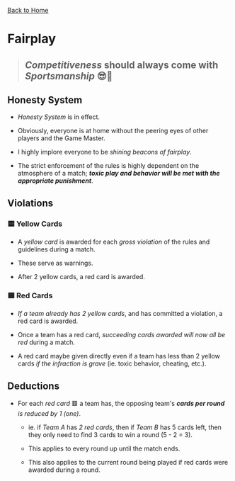 [Back to Home](./README.md)

# Fairplay

> ## _**Competitiveness**_ should always come with _**Sportsmanship**_ 😎🤝

## Honesty System

- _Honesty System_ is in effect.

- Obviously, everyone is at home without the peering eyes of other players and the Game Master.

- I highly implore everyone to be _shining beacons of fairplay_.

- The strict enforcement of the rules is highly dependent on the atmosphere of a match; _**toxic play and behavior will be met with the appropriate punishment**_.

## Violations

### 🟨 Yellow Cards

- A _yellow card_ is awarded for each _gross violation_ of the rules and guidelines during a match.

- These serve as warnings.

- After 2 yellow cards, a red card is awarded.

### 🟥 Red Cards

- _If a team already has 2 yellow cards_, and has committed a violation, a red card is awarded.

- Once a team has a red card, _succeeding cards awarded will now all be red_ during a match.

- A red card maybe given directly even if a team has less than 2 yellow cards _if the infraction is grave_ (ie. toxic behavior, cheating, etc.).

## Deductions

- For each _red card_ 🟥 a team has, the opposing team's _**cards per round** is reduced by 1 (one)_.

  - ie. if _Team A_ has _2 red cards_, then if _Team B_ has 5 cards left, then they only need to find 3 cards to win a round (5 - 2 = 3).

  - This applies to every round up until the match ends.

  - This also applies to the current round being played if red cards were awarded during a round.
